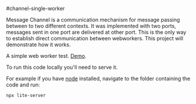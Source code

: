 #channel-single-worker

Message Channel is a communication mechanism for message passing between to two different contexts. It was implemented with two ports, messages sent in one port are delivered at other port.
This is the only way to establish direct communication between webworkers. This project will demonstrate how it works.

A simple web worker test. [Demo](https://vannt192.github.io/web-workers/channel-single-worker/).

To run this code locally you'll need to serve it.

For example if you have [node](https://nodejs.org/) installed, navigate to the folder containing the code and run:

`npx lite-server`